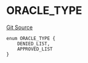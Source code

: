 # ORACLE_TYPE
[Git Source](https://github.com/thrackle-io/tron/blob/edf3093a9fed22d64a8edbc89ae73bfbadfe2a42/src/protocol/economic/ruleProcessor/RuleCodeData.sol)


```solidity
enum ORACLE_TYPE {
    DENIED_LIST,
    APPROVED_LIST
}
```

